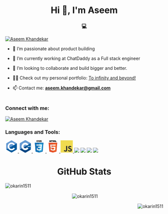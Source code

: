 

<!--
**okarin1511/okarin1511** is a ✨ _special_ ✨ repository because its `README.md` (this file) appears on your GitHub profile.

Here are some ideas to get you started:

- 🔭 I’m currently working on ...
- 🌱 I’m currently learning ...
- 👯 I’m looking to collaborate on ...
- 🤔 I’m looking for help with ...
- 💬 Ask me about ...
- 📫 How to reach me: ...
- 😄 Pronouns: ...
- ⚡ Fun fact: ...
-->

<h1 align="center">Hi 👋, I'm Aseem</h1>
<h3 align="center">💻</h3>

<p align="left"> <a href="https://twitter.com/Aseemk_123" target="blank"><img src="https://img.shields.io/twitter/follow/Aseemk_123?color=blue&label=Connect%20on%20Twitter&logo=Twitter&logoColor=sky-blue&style=flat-square" alt="Aseem Khandekar" /></a> </p>

- 🔭 I’m passionate about product building

- 🌱 I’m currently working at ChatDaddy as a Full stack engineer

- 👯 I’m looking to collaborate and build bigger and better.

- 👨‍💻 Check out my personal portfolio: [To infinity and beyond!](https://okarin1511.github.io/portfolio-website/)

- 📫 Contact me: **aseem.khandekar@gmail.com**

#

<h3 align="left">Connect with me:</h3>
<p align="left">
<a href="https://www.linkedin.com/in/aseem-khandekar-3896981ba/" target="blank"><img src="https://img.shields.io/badge/LinkedIn-0077B5?style=for-the-badge&logo=linkedin&logoColor=white" alt="Aseem Khandekar" /></a>
</p>

<h3 align="left">Languages and Tools:</h3>
<p align="left"> 
 <a href="https://www.cprogramming.com/" target="_blank"> <img src="https://raw.githubusercontent.com/devicons/devicon/master/icons/c/c-original.svg" alt="c" width="40" height="40"/> </a> 
<a href="https://www.w3schools.com/cpp/" target="_blank"><img src="https://raw.githubusercontent.com/devicons/devicon/master/icons/cplusplus/cplusplus-original.svg" alt="cplusplus" width="40" height="40"/> </a> 
<a href="https://www.w3schools.com/css/" target="_blank"><img src="https://raw.githubusercontent.com/devicons/devicon/master/icons/css3/css3-original-wordmark.svg" alt="css3" width="40" height="40"/> </a> 
<a href="https://www.w3.org/html/" target="_blank"><img src="https://raw.githubusercontent.com/devicons/devicon/master/icons/html5/html5-original-wordmark.svg" alt="html5" width="40" height="40"/> </a> 
<a href="https://developer.mozilla.org/en-US/docs/Web/JavaScript" target="_blank"><img src="https://raw.githubusercontent.com/devicons/devicon/master/icons/javascript/javascript-original.svg" alt="javascript" width="40" height="40"/> </a>
<img src="https://img.shields.io/badge/Python-3776AB?style=for-the-badge&logo=python&logoColor=white" />
<img src="https://img.shields.io/badge/React-20232A?style=for-the-badge&logo=react&logoColor=61DAFB" />
<img src="https://img.shields.io/badge/Flask-000000?style=for-the-badge&logo=flask&logoColor=white" />
<img src="https://img.shields.io/badge/MySQL-00000F?style=for-the-badge&logo=mysql&logoColor=white" /></p>


<h1 align="center">GitHub Stats</h1>


<p><img align="center" src="https://github-readme-stats.vercel.app/api?username=okarin1511&layout=compact&bg_color=151515&text_color=daf7dc" alt="okarin1511" /></p>


<p align="center">&nbsp;<img align="center" src= "https://github-readme-streak-stats.herokuapp.com/?user=okarin1511&layout=compact&theme=radical" alt="okarin1511" /> </p>


<p align="right">&nbsp;<img align="center" src= "https://github-readme-stats.vercel.app/api/top-langs/?username=okarin1511&layout=compact&theme=radical" alt="okarin1511" /> </p>

